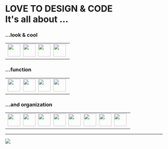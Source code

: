 # LOVE TO DESIGN & CODE <br/>It's all about ...


<h3>...look & cool</h3>

<div>
<table>
 <td> 
  <img src="https://simpleicons.org/icons/html5.svg" width="40" height="40" rel="noreferrer">&nbsp;
   <img src="https://simpleicons.org/icons/css3.svg" width="40" height="40" rel="noreferrer">&nbsp;
      <img src="https://simpleicons.org/icons/react.svg" width="40" height="40" rel="noreferrer">&nbsp;
     <img src="https://simpleicons.org/icons/javascript.svg" width="40" height="40" rel="noreferrer">&nbsp;
   </td>
  </table>
  <h3>...function</h3>
<table>
    <td>
        <img src="https://simpleicons.org/icons/express.svg" width="40" height="40" rel="noreferrer">&nbsp;
      <img src="https://simpleicons.org/icons/nodedotjs.svg" width="40" height="40" rel="noreferrer">&nbsp;  
      <img src="https://simpleicons.org/icons/postgresql.svg" width="40" height="40" rel="noreferrer">&nbsp;
      <img src="https://simpleicons.org/icons/mongodb.svg" width="40" height="40" rel="noreferrer" >&nbsp; 
  </td>
</table>

 <h3>...and organization</h3>
<table>
    <td>
      <img src="https://simpleicons.org/icons/github.svg" width="40" height="40" rel="noreferrer" >&nbsp; 
       <img src="https://simpleicons.org/icons/jirasoftware.svg" width="40" height="40" rel="noreferrer" >&nbsp;
        <img src="https://simpleicons.org/icons/adobecreativecloud.svg" width="40" height="40" rel="noreferrer" >&nbsp;
       <img src="https://simpleicons.org/icons/adobephotoshop.svg" width="40" height="40" rel="noreferrer" >&nbsp;
          <img src="https://simpleicons.org/icons/adobeillustrator.svg" width="40" height="40" rel="noreferrer" >&nbsp;
          <img src="https://simpleicons.org/icons/adobeindesign.svg" width="40" height="40" rel="noreferrer" >&nbsp;
        <img src="https://simpleicons.org/icons/adobexd.svg" width="40" height="40" rel="noreferrer" >&nbsp;
     <img src="https://simpleicons.org/icons/microsoftoffice.svg" width="40" height="40" rel="noreferrer" >&nbsp;
  </td>
</table>
   <div>
    <hr/>

  <img align="center" src="https://github-readme-stats.vercel.app/api/top-langs/?username=rubicode01&layout=compact" />
    

  
    
